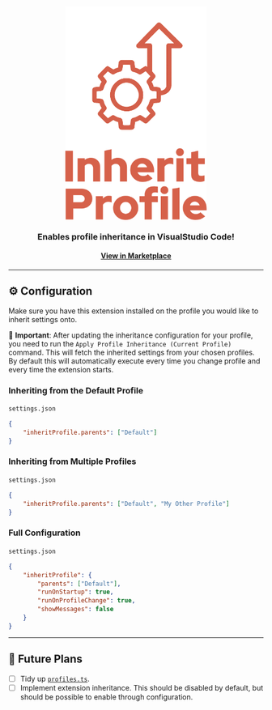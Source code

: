 <p align="center"><img align="center" width="280" src="branding/icon_1024.png"/><img align="center" width="280" src="branding/name.png"/></p>
<h3 align="center">Enables profile inheritance in VisualStudio Code!</h3>
<h4 align="center"><a href="https://marketplace.visualstudio.com/items?itemName=alexthomson.inherit-profile" target="_blank">View in Marketplace</a></h3>
<hr>

## ⚙️ Configuration
Make sure you have this extension installed on the profile you would like to
inherit settings onto.

📝 __Important__: After updating the inheritance configuration for your profile,
you need to run the `Apply Profile Inheritance (Current Profile)` command. This
will fetch the inherited settings from your chosen profiles. By default this
will automatically execute every time you change profile and every time the
extension starts.

### Inheriting from the Default Profile
`settings.json`
```json
{
    "inheritProfile.parents": ["Default"]
}
```

### Inheriting from Multiple Profiles
`settings.json`
```json
{
    "inheritProfile.parents": ["Default", "My Other Profile"]
}
```

### Full Configuration
`settings.json`
```json
{
    "inheritProfile": {
        "parents": ["Default"],
        "runOnStartup": true,
        "runOnProfileChange": true,
        "showMessages": false
    }
}
```

---

## 🎯 Future Plans
- [ ] Tidy up [`profiles.ts`](src/profiles.ts).
- [ ] Implement extension inheritance. This should be disabled by default, but
  should be possible to enable through configuration.
